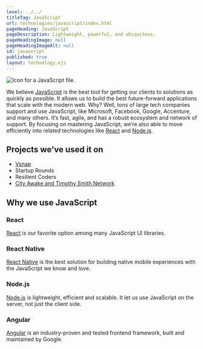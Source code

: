 ```yaml
---
level: ../../
titleTag: JavaScript
url: technologies/javascript/index.html
pageHeading: JavaScript
pageDescription: Lightweight, powerful, and ubiquitous.
pageHeadingImage: null
pageHeadingImageAlt: null
id: javascript
published: true
layout: technology.ejs
---
```


<div class="card-image--hang-right-wide">
  <img src="../../images/technology-icons/javascript-icon.svg" alt="Icon for a JavaScript file." />
</div>

<p>We believe <a href="https://developer.mozilla.org/en-US/docs/Web/JavaScript">JavaScript</a> is the best tool for getting our clients to solutions as quickly as possible. It allows us to build the best future-forward applications that scale with the modern web. Why? Well, tons of large tech companies support and use JavaScript, like Microsoft, Facebook, Google, Accenture, and many others. It’s fast, agile, and has a robust ecosystem and network of support. By focusing on mastering JavaScript, we’re also able to move efficiently into related technologies like <a href="https://facebook.github.io/react/">React</a> and <a href="https://nodejs.org/en/">Node.js</a>.</p>

<h2 class="text-heading-two">Projects we've used it on</h2>

<ul>
  <li><a href="../../case_study/vsnap">Vsnap</a></li>
  <li>Startup Rounds</li>
  <li>Resilient Coders</li>
  <li><a href="../../case_study/social_good_calendar">City Awake and Timothy Smith Network</a></li>
</ul>

<h2 class="text-heading-two">Why we use JavaScript</h2>

<h3 class="text-heading-three">React</h3>

<p><a href="https://facebook.github.io/react/">React</a> is our favorite option among many JavaScript UI libraries.</p>

<h3 class="text-heading-three">React Native</h3>

<p><a href="https://facebook.github.io/react-native/">React Native</a> is the best solution for building native mobile experiences with the JavaScript we know and love.</p>

<h3 class="text-heading-three">Node.js</h3>

<p><a href="https://nodejs.org/en/">Node.js</a> is lightweight, efficient and scalable. It let us use JavaScript on the server, not just the client side.</p>

<h3 class="text-heading-three">Angular</h3>

<p><a href="https://angular.io/">Angular</a> is an industry-proven and tested frontend framework, built and maintained by Google.</p>